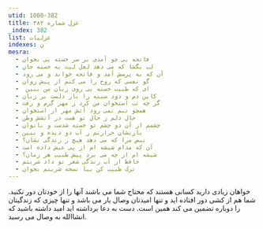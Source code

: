 ```yaml
---
utid: 1000-382
title: غزل شماره ۳۸۲
_index: 382
list: غزلیات
indexes: ن
mesra:
  - فاتحه یی چو آمدی بر سر خسته یی بخوان
  - لب بگشا که می دهد لعل لبت به خسته جان
  - آن که به پرسش آمد و فاتحه خواند و می رود
  - گو نفسی که روح را می کنم از پیش روان
  - ‌ ای که طبیب خسته یی روی زبان من ببین
  - کاین دم و دود سینه را بار دلست بر زبان
  - گر چه تب استخوان من کرد ز مهر گرم و رفت
  - همچو تبم نمی رود آتش مهر از استخوان
  - حال دلم ز خال تو هست در آتشش وطن
  - چشمم از آن دو چشم تو خسته شدست و ناتوان
  - بازنشان حرارتم ز آب دو دیده و ببین
  - نبض مرا که می دهد هیچ ز زندگی نشان؟
  - آن که مدام شیشه ام از پی عیش داده است
  - شیشه ام از چه می برد پیش طبیب هر زمان؟
  - حافظ از آب زندگی شعر تو داد شربتم
  - ترک طبیب کن بیا نسخه شربتم بخوان
---
```

خواهان زیادی دارید کسانی هستند که محتاج شما می باشند آنها را از خودتان دور نکنید. شما هم از کشی دور افتاده اید و تنها امیدتان وصال یار می باشد و تنها چیزی که زندگیتان را دوباره تضمین می کند همین است. دست به دعا برداشته اید امید داشته باشید که انشاالله به وصال می رسید.

